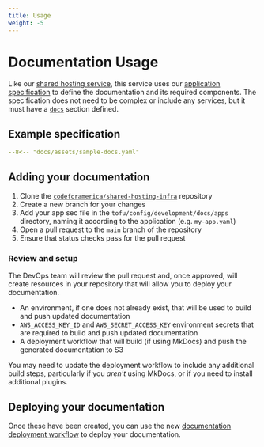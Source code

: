 ```yaml
---
title: Usage
weight: -5
---
```

# Documentation Usage

Like our [shared hosting service][shared-hosting], this service uses our
[application specification][appspec] to define the documentation and its
required components. The specification does not need to be complex or include
any services, but it must have a [`docs`][appspec.docs] section defined.

## Example specification

```yaml title="my-app.yaml"
--8<-- "docs/assets/sample-docs.yaml"
```

## Adding your documentation

1. Clone the [`codeforamerica/shared-hosting-infra`][repo] repository
1. Create a new branch for your changes
1. Add your app sec file in the `tofu/config/development/docs/apps`
   directory, naming it according to the application (e.g. `my-app.yaml`)
1. Open a pull request to the `main` branch of the repository
1. Ensure that status checks pass for the pull request

### Review and setup

The DevOps team will review the pull request and, once approved, will create
resources in your repository that will allow you to deploy your documentation.

- An environment, if one does not already exist, that will be used to build and
  push updated documentation
- `AWS_ACCESS_KEY_ID` and `AWS_SECRET_ACCESS_KEY` environment secrets that are
  required to build and push updated documentation
- A deployment workflow that will build (if using MkDocs) and push the generated
  documentation to S3

You may need to update the deployment workflow to include any additional build
steps, particularly if you _aren't_ using MkDocs, or if you need to install
additional plugins.

## Deploying your documentation

Once these have been created, you can use the new [documentation deployment
workflow][deployment] to deploy your documentation.

[appspec]: ../appspec/index.md
[appspec.docs]: ../appspec/reference.md#docs
[deployment]: deployment-workflow.md
[repo]: https://github.com/codeforamerica/shared-hosting-infra
[shared-hosting]: ../hosting/index.md

